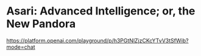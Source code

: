 # Asari: Advanced Intelligence; or, the New Pandora

https://platform.openai.com/playground/p/h3PGtNlZjzCKcYTvV3tSfWib?mode=chat
